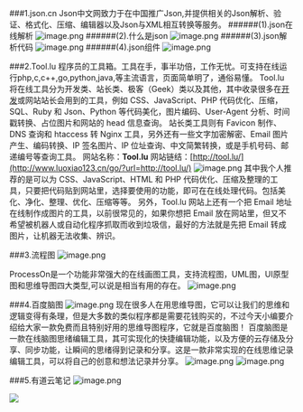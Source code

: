 ###1.json.cn
Json中文网致力于在中国推广Json,并提供相关的Json解析、验证、格式化、压缩、编辑器以及Json与XML相互转换等服务。
######(1).json在线解析
![image.png](https://upload-images.jianshu.io/upload_images/6943526-c02aedda9c409c79.png?imageMogr2/auto-orient/strip%7CimageView2/2/w/1240)
######(2).什么是json
![image.png](https://upload-images.jianshu.io/upload_images/6943526-53b4a6232c80ecfa.png?imageMogr2/auto-orient/strip%7CimageView2/2/w/1240)
######(3).json解析代码
![image.png](https://upload-images.jianshu.io/upload_images/6943526-335e0ed8aaf87788.png?imageMogr2/auto-orient/strip%7CimageView2/2/w/1240)
######(4).json组件
![image.png](https://upload-images.jianshu.io/upload_images/6943526-913a42ffda0bb005.png?imageMogr2/auto-orient/strip%7CimageView2/2/w/1240)




###2.Tool.lu
程序员的工具箱。工具在手，事半功倍，工作无忧。可支持在线运行php,c,c++,go,python,java,等主流语言，页面简单明了，通俗易懂。
        Tool.lu 将在线工具分为开发类、站长类、极客（Geek）类以及其他，其中收录很多在[开发](http://www.luoxiao123.cn/tag/kai-fa "查看所有关于开发的文章")或网站站长会用到的工具，例如 CSS、JavaScript、PHP 代码优化、压缩，SQL、Ruby 和 Json、Python 等代码美化，图片编码、User-Agent 分析、时间戳转换、占位图片和网站的 head 信息查询。
        站长类工具则有 Favicon 制作、DNS 查询和 htaccess 转 Nginx 工具，另外还有一些文字加密解密、Email 图片产生、编码转换、IP 签名图片、IP 位址查询、中文简繁转换，或是手机号码、邮递编号等查询工具。
网站名称：**Tool.lu**
网站链结：[http://tool.lu/](http://www.luoxiao123.cn/go/?url=http://tool.lu/)
![image.png](https://upload-images.jianshu.io/upload_images/6943526-5bb43538732d2d00.png?imageMogr2/auto-orient/strip%7CimageView2/2/w/1240)
        其中我个人推荐的是可以为 CSS、JavaScript、HTML 和 PHP 代码优化、压缩及整理的工具，只要把代码贴到网站里，选择要使用的功能，即可在在线处理代码。包括美化、净化、整理、优化、压缩等等。
        另外，Tool.lu 网站上还有一个把 Email 地址在线制作成图片的工具，以前很常见的，如果你想把 Email 放在网站里，但又不希望被机器人或自动化程序抓取而收到垃圾信，最好的方法就是先把 Email 转成图片，让机器无法收集、辨识。

###3.流程图
![image.png](https://upload-images.jianshu.io/upload_images/6943526-b3832bd621f74b0e.png?imageMogr2/auto-orient/strip%7CimageView2/2/w/1240)

ProcessOn是一个功能非常强大的在线画图工具，支持流程图，UML图，UI原型图和思维导图四大类型,可以说是相当有用的存在。
![image.png](https://upload-images.jianshu.io/upload_images/6943526-a3b079590120c6b4.png?imageMogr2/auto-orient/strip%7CimageView2/2/w/1240)


###4.百度脑图
![image.png](https://upload-images.jianshu.io/upload_images/6943526-fdae1815329e9a1d.png?imageMogr2/auto-orient/strip%7CimageView2/2/w/1240)
现在很多人在用思维导图，它可以让我们的思维和逻辑变得有条理，但是大多数的类似程序都是需要花钱购买的，不过今天小编要介绍给大家一款免费而且特别好用的思维导图程序，它就是百度脑图！
百度脑图是一款在线脑图思绪编辑工具，其可实现化的快捷编辑功能，以及方便的云存储及分享、同步功能，让瞬间的思绪得到记录和分享。这是一款非常实现的在线思维记录编辑工具，可以将自己的创意和想法记录并分享。
![image.png](https://upload-images.jianshu.io/upload_images/6943526-9fe547474c2df47d.png?imageMogr2/auto-orient/strip%7CimageView2/2/w/1240)
![image.png](https://upload-images.jianshu.io/upload_images/6943526-2f56dcc34e5c1771.png?imageMogr2/auto-orient/strip%7CimageView2/2/w/1240)



###5.有道云笔记
![image.png](https://upload-images.jianshu.io/upload_images/6943526-10358de4bb9a2dca.png?imageMogr2/auto-orient/strip%7CimageView2/2/w/1240)

![](https://upload-images.jianshu.io/upload_images/6943526-4e59304183bec101.gif?imageMogr2/auto-orient/strip)
